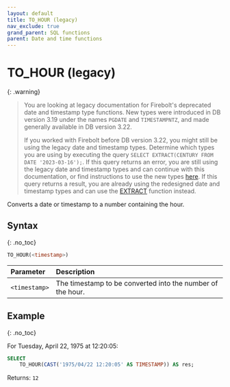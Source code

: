 ```yaml
---
layout: default
title: TO_HOUR (legacy)
nav_exclude: true
grand_parent: SQL functions
parent: Date and time functions
---
```


# TO\_HOUR (legacy)

{: .warning}
  >You are looking at legacy documentation for Firebolt's deprecated date and timestamp type functions.
  >New types were introduced in DB version 3.19 under the names `PGDATE` and `TIMESTAMPNTZ`, and made generally available in DB version 3.22.
  >
  >If you worked with Firebolt before DB version 3.22, you might still be using the legacy date and timestamp types.
  >Determine which types you are using by executing the query `SELECT EXTRACT(CENTURY FROM DATE '2023-03-16');`.
  >If this query returns an error, you are still using the legacy date and timestamp types and can continue with this documentation, or find instructions to use the new types [here](../../release-notes/release-notes-archive.html#db-version-322).
  >If this query returns a result, you are already using the redesigned date and timestamp types and can use the [EXTRACT](./extract-new.md) function instead.

Converts a date or timestamp to a number containing the hour.

## Syntax
{: .no_toc}

```sql
TO_HOUR(<timestamp>)
```

| Parameter     | Description                                                |
| :------------- | :---------------------------------------------------------- |
| `<timestamp>` | The timestamp to be converted into the number of the hour. |

## Example
{: .no_toc}

For Tuesday, April 22, 1975 at 12:20:05:

```sql
SELECT
	TO_HOUR(CAST('1975/04/22 12:20:05' AS TIMESTAMP)) AS res;
```

Returns: `12`
